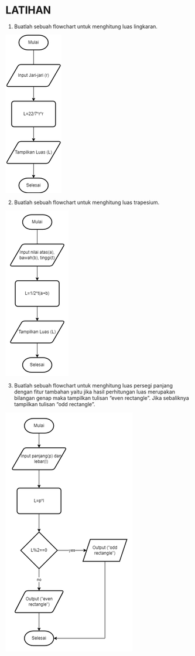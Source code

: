 # LATIHAN

1. Buatlah sebuah flowchart untuk menghitung luas lingkaran.

![image](../screenshots/Flowcart_luas-lingkaran.drawio.png)


2. Buatlah sebuah flowchart untuk menghitung luas trapesium.

![image](../screenshots/Flowchart_luas-trapesium.drawio.png)


3. Buatlah sebuah flowchart untuk menghitung luas persegi panjang dengan fitur tambahan yaitu jika hasil perhitungan luas merupakan bilangan genap maka tampilkan tulisan “even rectangle”. Jika sebaliknya tampilkan tulisan “odd rectangle”.

![image](../screenshots/Flowchart_luas-persegi-panjang.drawio.png)